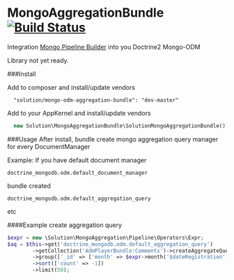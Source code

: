 MongoAggregationBundle [![Build Status](https://travis-ci.org/f1nder/SolutionMongoAggregationBundle.png?branch=master)](https://travis-ci.org/f1nder/SolutionMongoAggregationBundle)
=======================

Integration [Mongo Pipeline Builder](https://github.com/f1nder/SolutionPipelineBuilder) into you Doctrine2 Mongo-ODM

Library not yet ready.

###Install

Add to composer and install/update vendors
```
  "solution/mongo-odm-aggregation-bundle": "dev-master"
```

Add to your AppKernel and install/update vendors
``` php
  new Solution\MongoAggregationBundle\SolutionMongoAggregationBundle()
```

###Usage
After install, bundle create mongo aggregation query manager for every DocumentManager

Example:
If you have default document manager
```
doctrine_mongodb.odm.default_document_manager
```
bundle created
```
doctrine_mongodb.odm.default_aggregation_query
```
etc

####Example create aggregation query
``` php
$expr = new \Solution\MongoAggregation\Pipeline\Operators\Expr;
$aq = $this->get('doctrine_mongodb.odm.default_aggregation_query')
        ->getCollection('AdmPlayerBundle:Comments')->createAggregateQuery()
        ->group(['_id' => ['month' => $expr->month('$dateRegistration')], 'count' => $expr->sum(1)])
        ->sort(['count' => -1])
        ->limit(50);
```


